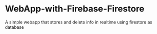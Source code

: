 # WebApp-with-Firebase-Firestore
A simple webapp that stores and delete info in realtime using firestore as database

